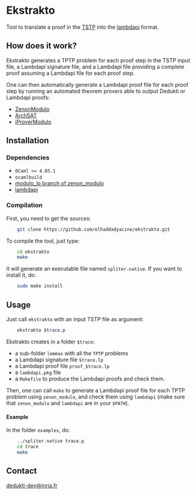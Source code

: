 # Ekstrakto

Tool to translate a proof in the [TSTP](https://tptp.org/TSTP/) into the [lambdapi](https://github.com/Deducteam/lambdapi) format.

## How does it work?

Ekstrakto generates a TPTP problem for each proof step in the TSTP input file, a Lambdapi signature file, and a Lambdapi file providing a complete proof assuming a Lambdapi file for each proof step.

One can then automatically generate a Lambdapi proof file for each proof step by running an automated theorem provers able to output Dedukti or Lambdapi proofs:
- [ZenonModulo](https://github.com/Deducteam/zenon_modulo)
- [ArchSAT](https://github.com/Gbury/archsat)
- [iProverModulo](https://github.com/gburel/iProverModulo)

## Installation
    
### Dependencies

- `OCaml >= 4.05.1`
- `ocamlbuild`
- [modulo_lp branch of zenon_modulo](https://github.com/Deducteam/zenon_modulo/tree/modulo_lp)
- [lambdapi](https://github.com/Deducteam/lambdapi)

### Compilation

First, you need to get the sources:
```bash
    git clone https://github.com/elhaddadyacine/ekstrakto.git
```
To compile the tool, just type:

```bash
    cd ekstrakto
    make
```
It will generate an executable file named `spliter.native`.
If you want to install it, do:

```bash
    sudo make install
```

## Usage

Just call `ekstrakto` with an input TSTP file as argument:
```bash
    ekstrakto $trace.p
```

Ekstrakto creates in a folder `$trace`:
- a sub-folder `lemmas` with all the `TPTP` problems
- a Lambdapi signature file `$trace.lp`
- a Lambdapi proof file `proof_$trace.lp`
- a `lambdapi.pkg` file
- a `Makefile` to produce the Lambdapi proofs and check them.

Then, one can call `make` to generate a Lambdapi proof file for each TPTP problem using `zenon_modulo`, and check them using `lambdapi` (make sure that `zenon_modulo` and `lambdapi` are in your `$PATH`).

#### Example

In the folder `examples`, do:
```bash
    ../spliter.native trace.p
    cd trace
    make
```

## Contact

<dedukti-dev@inria.fr>
